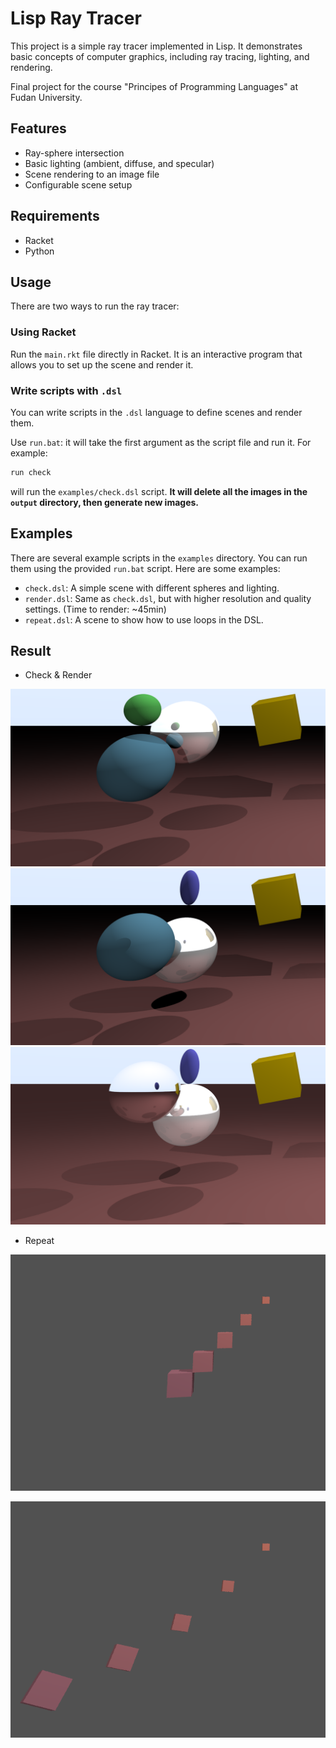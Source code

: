 # Lisp Ray Tracer

This project is a simple ray tracer implemented in Lisp. It demonstrates basic concepts of computer graphics, including ray tracing, lighting, and rendering.

Final project for the course "Principes of Programming Languages" at Fudan University.

## Features

- Ray-sphere intersection
- Basic lighting (ambient, diffuse, and specular)
- Scene rendering to an image file
- Configurable scene setup

## Requirements

- Racket
- Python

## Usage

There are two ways to run the ray tracer:
### Using Racket
Run the `main.rkt` file directly in Racket. It is an interactive program that allows you to set up the scene and render it.
### Write scripts with `.dsl`
You can write scripts in the `.dsl` language to define scenes and render them. 

Use `run.bat`: it will take the first argument as the script file and run it. For example:
```bash
run check
```
will run the `examples/check.dsl` script. **It will delete all the images in the `output` directory, then generate new images.**

## Examples

There are several example scripts in the `examples` directory. You can run them using the provided `run.bat` script. Here are some examples:
- `check.dsl`: A simple scene with different spheres and lighting. 
- `render.dsl`: Same as `check.dsl`, but with higher resolution and quality settings. (Time to render: ~45min)
- `repeat.dsl`: A scene to show how to use loops in the DSL.

## Result
- Check & Render

![scene1](images/render/scene-1.png)
![scene2](images/render/scene-2.png)
![scene3](images/render/scene-3.png)

- Repeat

![repeat1](images/repeat/scene-1.png)

![repeat2](images/repeat/scene-2.png)